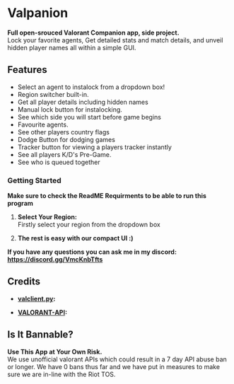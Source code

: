 # Valpanion

**Full open-srouced Valorant Companion app, side project.**  
Lock your favorite agents, Get detailed stats and match details, and unveil hidden player names all within a simple GUI.

## Features

- Select an agent to instalock from a dropdown box!
- Region switcher built-in.
- Get all player details including hidden names
- Manual lock button for instalocking.
- See which side you will start before game begins
- Favourite agents.
- See other players country flags
- Dodge Button for dodging games
- Tracker button for viewing a players tracker instantly
- See all players K/D's Pre-Game.
- See who is queued together
  

### Getting Started

**Make sure to check the ReadME Requirments to be able to run this program**

1. **Select Your Region:**  
   Firstly select your region from the dropdown box

2. **The rest is easy with our compact UI :)**

**If you have any questions you can ask me in my discord: https://discord.gg/VmcKnbTfts**

## Credits

- **[valclient.py](https://github.com/colinhartigan/valclient.py):**  

- **[VALORANT-API](https://valorant-api.com/):**  

## Is It Bannable?

**Use This App at Your Own Risk.**  
We use unofficial valorant APIs which could result in a 7 day API abuse ban or longer. We have 0 bans thus far and we have put in measures to make sure we are in-line with the Riot TOS.
